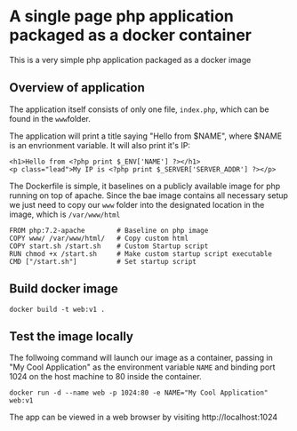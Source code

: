# A single page php application packaged as a docker container
This is a very simple php application packaged as a docker image

## Overview of application

The application itself consists of only one file, `index.php`, which can be found in the `www`folder.

The application will print a title saying "Hello from $NAME", where $NAME is an envrionment variable. It will also print it's IP:

```
<h1>Hello from <?php print $_ENV['NAME'] ?></h1>
<p class="lead">My IP is <?php print $_SERVER['SERVER_ADDR'] ?></p>
```

The Dockerfile is simple, it baselines on a publicly available image for php running on top of apache. Since the bae image contains all necessary setup we just need to copy our `www` folder into the designated location in the image, which is `/var/www/html`

```
FROM php:7.2-apache        # Baseline on php image
COPY www/ /var/www/html/   # Copy custom html
COPY start.sh /start.sh    # Custom Startup script
RUN chmod +x /start.sh     # Make custom startup script executable
CMD ["/start.sh"]          # Set startup script
```

## Build docker image

```
docker build -t web:v1 .
```

## Test the image locally

The follwoing command will launch our image as a container, passing in "My Cool Application"  as the environment variable `NAME` and binding port 1024 on the host machine to 80 inside the container.

```
docker run -d --name web -p 1024:80 -e NAME="My Cool Application" web:v1
``` 

The app can be viewed in a web browser by visiting http://localhost:1024
